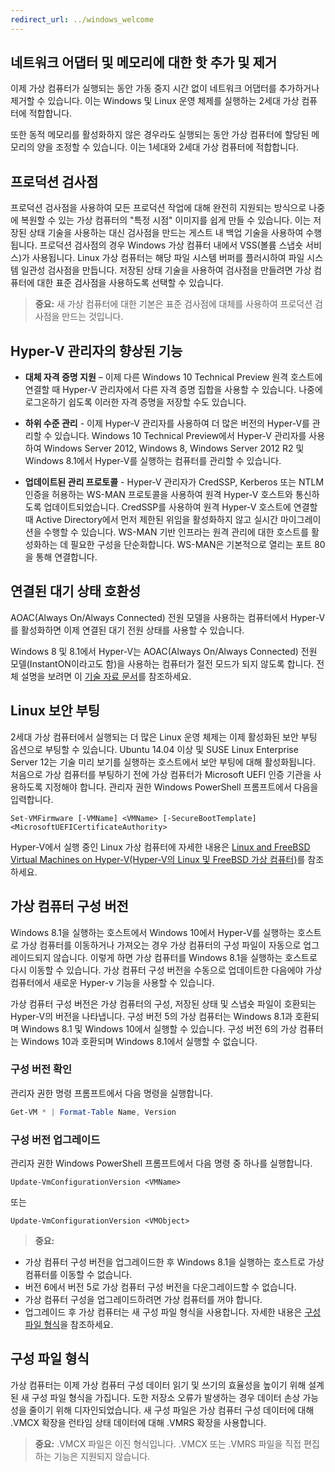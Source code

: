 ```yaml
---
redirect_url: ../windows_welcome
---
```


## 네트워크 어댑터 및 메모리에 대한 핫 추가 및 제거

이제 가상 컴퓨터가 실행되는 동안 가동 중지 시간 없이 네트워크 어댑터를 추가하거나 제거할 수 있습니다. 이는 Windows 및 Linux 운영 체제를 실행하는 2세대 가상 컴퓨터에 적합합니다. 

또한 동적 메모리를 활성화하지 않은 경우라도 실행되는 동안 가상 컴퓨터에 할당된 메모리의 양을 조정할 수 있습니다. 이는 1세대와 2세대 가상 컴퓨터에 적합합니다.

## 프로덕션 검사점

프로덕션 검사점을 사용하여 모든 프로덕션 작업에 대해 완전히 지원되는 방식으로 나중에 복원할 수 있는 가상 컴퓨터의 "특정 시점" 이미지를 쉽게 만들 수 있습니다. 이는 저장된 상태 기술을 사용하는 대신 검사점을 만드는 게스트 내 백업 기술을 사용하여 수행됩니다. 프로덕션 검사점의 경우 Windows 가상 컴퓨터 내에서 VSS(볼륨 스냅숏 서비스)가 사용됩니다. Linux 가상 컴퓨터는 해당 파일 시스템 버퍼를 플러시하여 파일 시스템 일관성 검사점을 만듭니다. 저장된 상태 기술을 사용하여 검사점을 만들려면 가상 컴퓨터에 대한 표준 검사점을 사용하도록 선택할 수 있습니다. 


> **중요:** 새 가상 컴퓨터에 대한 기본은 표준 검사점에 대체를 사용하여 프로덕션 검사점을 만드는 것입니다. 
 

## Hyper-V 관리자의 향상된 기능

- **대체 자격 증명 지원** – 이제 다른 Windows 10 Technical Preview 원격 호스트에 연결할 때 Hyper-V 관리자에서 다른 자격 증명 집합을 사용할 수 있습니다. 나중에 로그온하기 쉽도록 이러한 자격 증명을 저장할 수도 있습니다. 

- **하위 수준 관리** - 이제 Hyper-V 관리자를 사용하여 더 많은 버전의 Hyper-V를 관리할 수 있습니다. Windows 10 Technical Preview에서 Hyper-V 관리자를 사용하여 Windows Server 2012, Windows 8, Windows Server 2012 R2 및 Windows 8.1에서 Hyper-V를 실행하는 컴퓨터를 관리할 수 있습니다.

- **업데이트된 관리 프로토콜** - Hyper-V 관리자가 CredSSP, Kerberos 또는 NTLM 인증을 허용하는 WS-MAN 프로토콜을 사용하여 원격 Hyper-V 호스트와 통신하도록 업데이트되었습니다. CredSSP를 사용하여 원격 Hyper-V 호스트에 연결할 때 Active Directory에서 먼저 제한된 위임을 활성화하지 않고 실시간 마이그레이션을 수행할 수 있습니다. WS-MAN 기반 인프라는 원격 관리에 대한 호스트를 활성화하는 데 필요한 구성을 단순화합니다. WS-MAN은 기본적으로 열리는 포트 80을 통해 연결합니다.


## 연결된 대기 상태 호환성 

AOAC(Always On/Always Connected) 전원 모델을 사용하는 컴퓨터에서 Hyper-V를 활성화하면 이제 연결된 대기 전원 상태를 사용할 수 있습니다.

Windows 8 및 8.1에서 Hyper-V는 AOAC(Always On/Always Connected) 전원 모델(InstantON이라고도 함)을 사용하는 컴퓨터가 절전 모드가 되지 않도록 합니다. 전체 설명을 보려면 이 [기술 자료 문서](
https://support.microsoft.com/en-us/kb/2973536)를 참조하세요.


## Linux 보안 부팅 

2세대 가상 컴퓨터에서 실행되는 더 많은 Linux 운영 체제는 이제 활성화된 보안 부팅 옵션으로 부팅할 수 있습니다.  Ubuntu 14.04 이상 및 SUSE Linux Enterprise Server 12는 기술 미리 보기를 실행하는 호스트에서 보안 부팅에 대해 활성화됩니다. 처음으로 가상 컴퓨터를 부팅하기 전에 가상 컴퓨터가 Microsoft UEFI 인증 기관을 사용하도록 지정해야 합니다.  관리자 권한 Windows PowerShell 프롬프트에서 다음을 입력합니다.

    Set-VMFirmware [-VMName] <VMName> [-SecureBootTemplate] <MicrosoftUEFICertificateAuthority>

Hyper-V에서 실행 중인 Linux 가상 컴퓨터에 자세한 내용은 [Linux and FreeBSD Virtual Machines on Hyper-V(Hyper-V의 Linux 및 FreeBSD 가상 컴퓨터)](http://technet.microsoft.com/library/dn531030.aspx)를 참조하세요.
 
 
## 가상 컴퓨터 구성 버전

Windows 8.1을 실행하는 호스트에서 Windows 10에서 Hyper-V를 실행하는 호스트로 가상 컴퓨터를 이동하거나 가져오는 경우 가상 컴퓨터의 구성 파일이 자동으로 업그레이드되지 않습니다. 이렇게 하면 가상 컴퓨터를 Windows 8.1을 실행하는 호스트로 다시 이동할 수 있습니다. 가상 컴퓨터 구성 버전을 수동으로 업데이트한 다음에야 가상 컴퓨터에서 새로운 Hyper-v 기능을 사용할 수 있습니다. 

가상 컴퓨터 구성 버전은 가상 컴퓨터의 구성, 저장된 상태 및 스냅숏 파일이 호환되는 Hyper-V의 버전을 나타냅니다. 구성 버전 5의 가상 컴퓨터는 Windows 8.1과 호환되며 Windows 8.1 및 Windows 10에서 실행할 수 있습니다. 구성 버전 6의 가상 컴퓨터는 Windows 10과 호환되며 Windows 8.1에서 실행할 수 없습니다.

### 구성 버전 확인

관리자 권한 명령 프롬프트에서 다음 명령을 실행합니다.

``` PowerShell
Get-VM * | Format-Table Name, Version
```

### 구성 버전 업그레이드 

관리자 권한 Windows PowerShell 프롬프트에서 다음 명령 중 하나를 실행합니다.

``` 
Update-VmConfigurationVersion <VMName>
```

또는

``` 
Update-VmConfigurationVersion <VMObject>
```

> **중요:**
>
- 가상 컴퓨터 구성 버전을 업그레이드한 후 Windows 8.1을 실행하는 호스트로 가상 컴퓨터를 이동할 수 없습니다.
- 버전 6에서 버전 5로 가상 컴퓨터 구성 버전을 다운그레이드할 수 없습니다.
- 가상 컴퓨터 구성을 업그레이드하려면 가상 컴퓨터를 꺼야 합니다.
- 업그레이드 후 가상 컴퓨터는 새 구성 파일 형식을 사용합니다. 자세한 내용은 [구성 파일 형식](#configuration-file-format)을 참조하세요.


## <a name="configuration-file-format"></a>구성 파일 형식

가상 컴퓨터는 이제 가상 컴퓨터 구성 데이터 읽기 및 쓰기의 효율성을 높이기 위해 설계된 새 구성 파일 형식을 가집니다. 도한 저장소 오류가 발생하는 경우 데이터 손상 가능성을 줄이기 위해 디자인되었습니다. 새 구성 파일은 가상 컴퓨터 구성 데이터에 대해 .VMCX 확장을 런타임 상태 데이터에 대해 .VMRS 확장을 사용합니다. 

> **중요:** .VMCX 파일은 이진 형식입니다. .VMCX 또는 .VMRS 파일을 직접 편집하는 기능은 지원되지 않습니다.

<!--HONumber=Jun16_HO2-->


